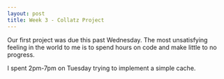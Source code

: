 ```yaml
---
layout: post
title: Week 3 - Collatz Project
---
```


Our first project was due this past Wednesday. The most unsatisfying feeling in the world to me is to spend hours on code and make little to no progress.

I spent 2pm-7pm on Tuesday trying to implement a simple cache. 
